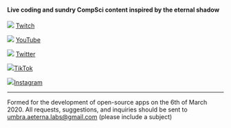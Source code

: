 #### Live coding and sundry CompSci content inspired by the eternal shadow

![](https://live.staticflickr.com/65535/52363268727_504a4b8c5b_o.png) [Twitch](https://ual.life/tvgh)

![](https://live.staticflickr.com/65535/52364607570_5ccbf27926_o.png) [YouTube](https://ual.life/ytgh)

![](https://live.staticflickr.com/65535/52364413048_e9211f92e9_o.png) [Twitter](https://ual.life/twgh)

![](https://live.staticflickr.com/65535/52546079222_6f244c27e6_o.png)[TikTok](https://ual.life/tkgh)

![](https://live.staticflickr.com/65535/52547089213_c19f9ffcfc_o.png)[Instagram](https://ual.life/iggh)

---

Formed for the development of open-source apps on the 6th of March 2020.
All requests, suggestions, and inquiries should be sent to umbra.aeterna.labs@gmail.com (please include a subject)


